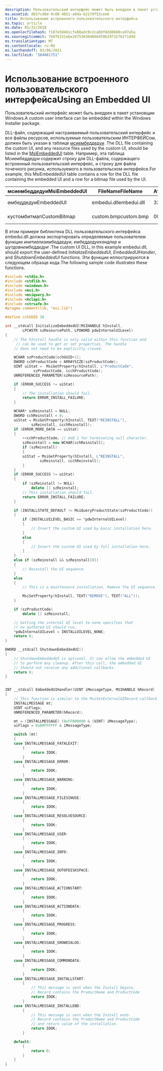 ```yaml
---
description: Пользовательский интерфейс может быть внедрен в пакет установщик Windows.
ms.assetid: d037cd8d-9c88-4851-a9da-b2179f53cee6
title: Использование встроенного пользовательского интерфейса
ms.topic: article
ms.date: 05/31/2018
ms.openlocfilehash: f187e50461cfe88adc9c2cabbf8dd8b88ca97a5a
ms.sourcegitcommit: 7b8f6151ebe247536304866459b2973276271d4d
ms.translationtype: MT
ms.contentlocale: ru-RU
ms.lasthandoff: 03/06/2021
ms.locfileid: "104081751"
---
```

# <a name="using-an-embedded-ui"></a><span data-ttu-id="8e3c4-103">Использование встроенного пользовательского интерфейса</span><span class="sxs-lookup"><span data-stu-id="8e3c4-103">Using an Embedded UI</span></span>

<span data-ttu-id="8e3c4-104">Пользовательский интерфейс может быть внедрен в пакет установщик Windows.</span><span class="sxs-lookup"><span data-stu-id="8e3c4-104">A custom user interface can be embedded within the Windows Installer package.</span></span>

<span data-ttu-id="8e3c4-105">DLL-файл, содержащий настраиваемый пользовательский интерфейс и все файлы ресурсов, используемые пользовательским ИНТЕРФЕЙСом, должен быть указан в таблице [мсиембеддедуи](msiembeddedui-table.md) .</span><span class="sxs-lookup"><span data-stu-id="8e3c4-105">The DLL file containing the custom UI, and any resource files used by the custom UI, should be listed in the [MsiEmbeddedUI](msiembeddedui-table.md) table.</span></span> <span data-ttu-id="8e3c4-106">Например, эта таблица Мсиембеддедуи содержит строку для DLL-файла, содержащего встроенный пользовательский интерфейс, и строку для файла точечного рисунка, используемого в пользовательском интерфейсе.</span><span class="sxs-lookup"><span data-stu-id="8e3c4-106">For example, this MsiEmbeddedUI table contains a row for the DLL file containing the embedded UI and a row for a bitmap file used by the UI.</span></span>

| <span data-ttu-id="8e3c4-107">мсиембеддедуи</span><span class="sxs-lookup"><span data-stu-id="8e3c4-107">MsiEmbeddedUI</span></span> | <span data-ttu-id="8e3c4-108">FileName</span><span class="sxs-lookup"><span data-stu-id="8e3c4-108">FileName</span></span>    | <span data-ttu-id="8e3c4-109">Атрибуты</span><span class="sxs-lookup"><span data-stu-id="8e3c4-109">Attributes</span></span> | <span data-ttu-id="8e3c4-110">MessageFilter</span><span class="sxs-lookup"><span data-stu-id="8e3c4-110">MessageFilter</span></span> | <span data-ttu-id="8e3c4-111">Данные</span><span class="sxs-lookup"><span data-stu-id="8e3c4-111">Data</span></span>            |
|---------------|-------------|------------|---------------|-----------------|
| <span data-ttu-id="8e3c4-112">ембеддедуи</span><span class="sxs-lookup"><span data-stu-id="8e3c4-112">EmbeddedUI</span></span>    | <span data-ttu-id="8e3c4-113">embedui.dll</span><span class="sxs-lookup"><span data-stu-id="8e3c4-113">embedui.dll</span></span> | <span data-ttu-id="8e3c4-114">3</span><span class="sxs-lookup"><span data-stu-id="8e3c4-114">3</span></span>          | <span data-ttu-id="8e3c4-115">201359327</span><span class="sxs-lookup"><span data-stu-id="8e3c4-115">201359327</span></span>     | <span data-ttu-id="8e3c4-116">\[Binary Data\]</span><span class="sxs-lookup"><span data-stu-id="8e3c4-116">\[Binary Data\]</span></span> |
| <span data-ttu-id="8e3c4-117">кустомбитмап</span><span class="sxs-lookup"><span data-stu-id="8e3c4-117">CustomBitmap</span></span>  | <span data-ttu-id="8e3c4-118">custom.bmp</span><span class="sxs-lookup"><span data-stu-id="8e3c4-118">custom.bmp</span></span>  | <span data-ttu-id="8e3c4-119">0</span><span class="sxs-lookup"><span data-stu-id="8e3c4-119">0</span></span>          |               | <span data-ttu-id="8e3c4-120">\[Binary Data\]</span><span class="sxs-lookup"><span data-stu-id="8e3c4-120">\[Binary Data\]</span></span> |



 

<span data-ttu-id="8e3c4-121">В этом примере библиотека DLL пользовательского интерфейса embedui.dll должна экспортировать определяемые пользователем функции *инитиализимбеддедуи*, *ембеддедуихандлер* и *шутдовнембеддедуи* .</span><span class="sxs-lookup"><span data-stu-id="8e3c4-121">The custom UI DLL, in this example embedui.dll, should export the user-defined *InitializeEmbeddedUI*, *EmbeddedUIHandler*, and *ShutdownEmbeddedUI* functions.</span></span> <span data-ttu-id="8e3c4-122">Эти функции иллюстрируются в следующем образце кода.</span><span class="sxs-lookup"><span data-stu-id="8e3c4-122">The following sample code illustrates these functions.</span></span>


```C++
#include <stdio.h>
#include <stdlib.h>
#include <windows.h>
#include <msi.h>
#include <msiquery.h>
#include <Aclapi.h>
#include <strsafe.h>
#pragma comment(lib, "msi.lib")

#define cchGUID 38

int __stdcall InitializeEmbeddedUI(MSIHANDLE hInstall, 
        LPCWSTR szResourcePath, LPDWORD pdwInternalUILevel)
{
    // The hInstall handle is only valid within this function and 
     // can be used to get or set properties. The handle 
    // does not need to be explicitly closed.

    WCHAR szProductCode[cchGUID+1];
    DWORD cchProductCode = ARRAYSIZE(szProductCode);
    UINT uiStat =  MsiGetProperty(hInstall, L"ProductCode",
             szProductCode, &cchProductCode);
    UNREFERENCED_PARAMETER(szResourcePath);

    if (ERROR_SUCCESS != uiStat)
    {
        // The installation should fail.
        return ERROR_INSTALL_FAILURE;
    }

    WCHAR* szReinstall = NULL;
    DWORD cchReinstall = 0;
    uiStat = MsiGetProperty(hInstall, TEXT("REINSTALL"),  
            szReinstall, &cchReinstall);
    if (ERROR_MORE_DATA == uiStat)
    {
        ++cchProductCode; // Add 1 for terminating null character.
        szReinstall = new WCHAR[cchReinstall];
        if (szReinstall)
        {
        uiStat = MsiGetProperty(hInstall, L"REINSTALL", 
                szReinstall, &cchReinstall);
        }
    }
    if (ERROR_SUCCESS != uiStat)
    {
        if (szReinstall != NULL) 
            delete [] szReinstall;
        // This installation should fail.
        return ERROR_INSTALL_FAILURE;
    }

    if (INSTALLSTATE_DEFAULT != MsiQueryProductState(szProductCode))
    {
        if (INSTALLUILEVEL_BASIC == *pdwInternalUILevel)
        {
            // Insert the custom UI used by basic installation here.
        }
        else
        {
            // Insert the custom UI used by full installation here.
        }
    }
    else if (szReinstall && szReinstall[0])
    {
        // Reinstall the UI sequence.
    }
    else
    {
        // This is a maintenance installation. Remove the UI sequence.

        MsiSetProperty(hInstall, TEXT("REMOVE"), TEXT("ALL"));
    }

    if (szProductCode)
        delete [] szReinstall;

    // Setting the internal UI level to none specifies that 
    // no authored UI should run.
    *pdwInternalUILevel = INSTALLUILEVEL_NONE;
    return 0;
}

DWORD __stdcall ShutdownEmbeddedUI()
{
    // ShutdownEmbeddedUI is optional. It can allow the embedded UI 
    // to perform any cleanup. After this call, the embedded UI   
    // should not receive any additional callbacks.
    return 0;
}


INT __stdcall EmbeddedUIHandler(UINT iMessageType, MSIHANDLE hRecord)
{
    // This function is similar to the MsiSetExternalUIRecord callback.
    INSTALLMESSAGE mt;
    UINT uiFlags;
    UNREFERENCED_PARAMETER(hRecord);

    mt = (INSTALLMESSAGE) (0xFF000000 & (UINT) iMessageType);
    uiFlags = 0x00FFFFFF & iMessageType;

    switch (mt)
    {
    case INSTALLMESSAGE_FATALEXIT:
        {
            return IDOK;
        }
    case INSTALLMESSAGE_ERROR:
        {
            return IDOK;
        }
    case INSTALLMESSAGE_WARNING:
        {
            return IDOK;
        }
    case INSTALLMESSAGE_FILESINUSE:
        {
            return IDOK;
        }
    case INSTALLMESSAGE_RESOLVESOURCE:
        {
            return IDOK;
        }
    case INSTALLMESSAGE_USER:
        {
            return IDOK;
        }
    case INSTALLMESSAGE_INFO:
        {
            return IDOK;
        }
    case INSTALLMESSAGE_OUTOFDISKSPACE:
        {
            return IDOK;
        }
    case INSTALLMESSAGE_ACTIONSTART:
        {
            return IDOK;
        }
    case INSTALLMESSAGE_ACTIONDATA:
        {
            return IDOK;
        }
    case INSTALLMESSAGE_PROGRESS:
        {
            return IDOK;
        }
    case INSTALLMESSAGE_SHOWDIALOG:
        {
            return IDOK;
        }
    case INSTALLMESSAGE_COMMONDATA:
        {
            return IDOK;
        }
    case INSTALLMESSAGE_INSTALLSTART:
        {
            // This message is sent when the Install begins.
            // Record contains the ProductName and ProductCode
            return IDOK;
        }
    case INSTALLMESSAGE_INSTALLEND:
        {
            // This message is sent when the Install ends.
            // Record contains the ProductName and ProductCode 
            // and return value of the installation.
            return IDOK;
        }

    default:
        {
            return 0;
        }
    }
}
```



 

 



